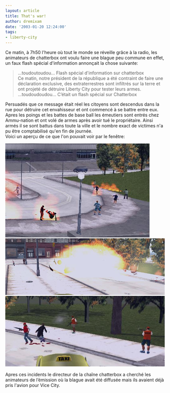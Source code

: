 ```yaml
---
layout: article
title: That's war!
author: dremixam
date: '2003-01-20 12:24:00'
tags:
- liberty-city
---
```


Ce matin, à 7h50 l'heure où tout le monde se réveille grâce à la radio, les animateurs de chatterbox ont voulu faire une blague peu commune en effet, un faux flash spécial d'information annonçait la chose suivante:

> ...toudoutoudou... Flash spécial d'information sur chatterbox  
> Ce matin, notre président de la république a été contraint de faire une déclaration exclusive, des extraterrestres sont infiltrés sur la terre et ont projeté de détruire Liberty City pour tester leurs armes.  
> ...toudoudoudou... C’était un flash spécial sur Chatterbox

Persuadés que ce message était réel les citoyens sont descendus dans la rue pour détruire cet envahisseur et ont commencé à se battre entre eux. Apres les poings et les battes de base ball les émeutiers sont entrés chez Ammu-nation et ont volé de armes après avoir tué le propriétaire. Ainsi armés il se sont battus dans toute la ville et le nombre exact de victimes n'a pu être comptabilisé qu'en fin de journée.  
Voici un aperçu de ce que l'on pouvait voir par le fenêtre:

![](/content/images/2016/07/war1.jpg)
![](/content/images/2016/07/war2.jpg)
![](/content/images/2016/07/war3.jpg)

Apres ces incidents le directeur de la chaîne chatterbox a cherché les animateurs de l’émission où la blague avait été diffusée mais ils avaient déjà pris l'avion pour Vice City.

<!--kg-card-end: markdown-->
